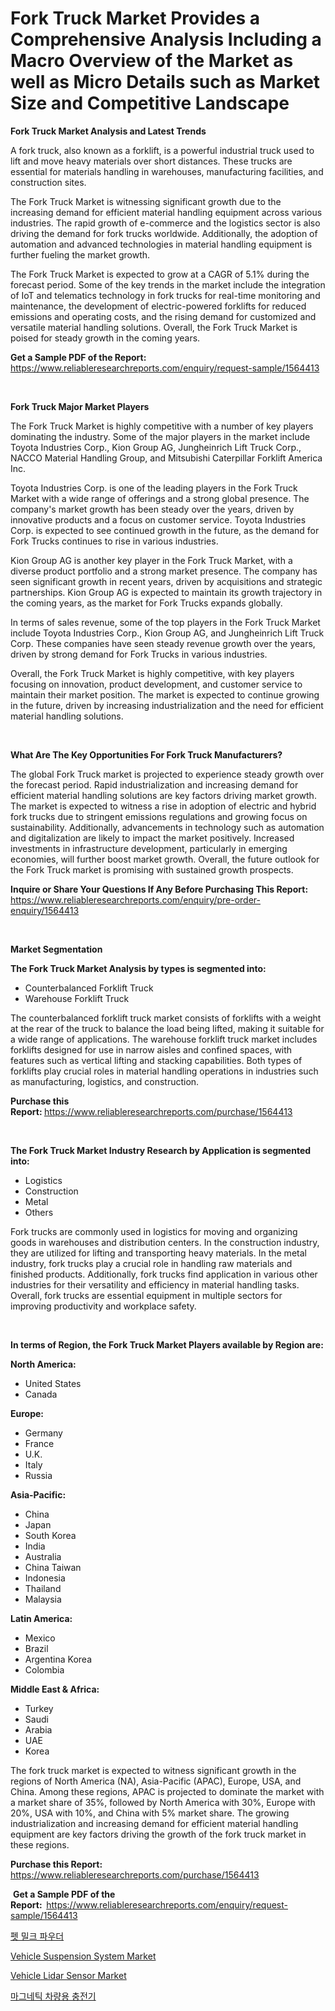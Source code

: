 <p><h1>Fork Truck Market Provides a Comprehensive Analysis Including a Macro Overview of the Market as well as Micro Details such as Market Size and Competitive Landscape</h1></p><p><strong>Fork Truck Market Analysis and Latest Trends</strong></p>
<p><p>A fork truck, also known as a forklift, is a powerful industrial truck used to lift and move heavy materials over short distances. These trucks are essential for materials handling in warehouses, manufacturing facilities, and construction sites.</p><p>The Fork Truck Market is witnessing significant growth due to the increasing demand for efficient material handling equipment across various industries. The rapid growth of e-commerce and the logistics sector is also driving the demand for fork trucks worldwide. Additionally, the adoption of automation and advanced technologies in material handling equipment is further fueling the market growth.</p><p>The Fork Truck Market is expected to grow at a CAGR of 5.1% during the forecast period. Some of the key trends in the market include the integration of IoT and telematics technology in fork trucks for real-time monitoring and maintenance, the development of electric-powered forklifts for reduced emissions and operating costs, and the rising demand for customized and versatile material handling solutions. Overall, the Fork Truck Market is poised for steady growth in the coming years.</p></p>
<p><strong>Get a Sample PDF of the Report:&nbsp;</strong> <a href="https://www.reliableresearchreports.com/enquiry/request-sample/1564413">https://www.reliableresearchreports.com/enquiry/request-sample/1564413</a></p>
<p>&nbsp;</p>
<p><strong>Fork Truck Major Market Players</strong></p>
<p><p>The Fork Truck Market is highly competitive with a number of key players dominating the industry. Some of the major players in the market include Toyota Industries Corp., Kion Group AG, Jungheinrich Lift Truck Corp., NACCO Material Handling Group, and Mitsubishi Caterpillar Forklift America Inc.</p><p>Toyota Industries Corp. is one of the leading players in the Fork Truck Market with a wide range of offerings and a strong global presence. The company's market growth has been steady over the years, driven by innovative products and a focus on customer service. Toyota Industries Corp. is expected to see continued growth in the future, as the demand for Fork Trucks continues to rise in various industries.</p><p>Kion Group AG is another key player in the Fork Truck Market, with a diverse product portfolio and a strong market presence. The company has seen significant growth in recent years, driven by acquisitions and strategic partnerships. Kion Group AG is expected to maintain its growth trajectory in the coming years, as the market for Fork Trucks expands globally.</p><p>In terms of sales revenue, some of the top players in the Fork Truck Market include Toyota Industries Corp., Kion Group AG, and Jungheinrich Lift Truck Corp. These companies have seen steady revenue growth over the years, driven by strong demand for Fork Trucks in various industries.</p><p>Overall, the Fork Truck Market is highly competitive, with key players focusing on innovation, product development, and customer service to maintain their market position. The market is expected to continue growing in the future, driven by increasing industrialization and the need for efficient material handling solutions.</p></p>
<p>&nbsp;</p>
<p><strong>What Are The Key Opportunities For Fork Truck Manufacturers?</strong></p>
<p><p>The global Fork Truck market is projected to experience steady growth over the forecast period. Rapid industrialization and increasing demand for efficient material handling solutions are key factors driving market growth. The market is expected to witness a rise in adoption of electric and hybrid fork trucks due to stringent emissions regulations and growing focus on sustainability. Additionally, advancements in technology such as automation and digitalization are likely to impact the market positively. Increased investments in infrastructure development, particularly in emerging economies, will further boost market growth. Overall, the future outlook for the Fork Truck market is promising with sustained growth prospects.</p></p>
<p><strong>Inquire or Share Your Questions If Any Before Purchasing This Report:</strong> <a href="https://www.reliableresearchreports.com/enquiry/pre-order-enquiry/1564413">https://www.reliableresearchreports.com/enquiry/pre-order-enquiry/1564413</a></p>
<p>&nbsp;</p>
<p><strong>Market Segmentation</strong></p>
<p><strong>The Fork Truck Market Analysis by types is segmented into:</strong></p>
<p><ul><li>Counterbalanced Forklift Truck</li><li>Warehouse Forklift Truck</li></ul></p>
<p><p>The counterbalanced forklift truck market consists of forklifts with a weight at the rear of the truck to balance the load being lifted, making it suitable for a wide range of applications. The warehouse forklift truck market includes forklifts designed for use in narrow aisles and confined spaces, with features such as vertical lifting and stacking capabilities. Both types of forklifts play crucial roles in material handling operations in industries such as manufacturing, logistics, and construction.</p></p>
<p><strong>Purchase this Report:&nbsp;</strong><a href="https://www.reliableresearchreports.com/purchase/1564413">https://www.reliableresearchreports.com/purchase/1564413</a></p>
<p>&nbsp;</p>
<p><strong>The Fork Truck Market Industry Research by Application is segmented into:</strong></p>
<p><ul><li>Logistics</li><li>Construction</li><li>Metal</li><li>Others</li></ul></p>
<p><p>Fork trucks are commonly used in logistics for moving and organizing goods in warehouses and distribution centers. In the construction industry, they are utilized for lifting and transporting heavy materials. In the metal industry, fork trucks play a crucial role in handling raw materials and finished products. Additionally, fork trucks find application in various other industries for their versatility and efficiency in material handling tasks. Overall, fork trucks are essential equipment in multiple sectors for improving productivity and workplace safety.</p></p>
<p>&nbsp;</p>
<p><strong>In terms of Region, the Fork Truck Market Players available by Region are:</strong></p>
<p>
    <p> <strong> North America: </strong>
        <ul>
            <li>United States</li>
            <li>Canada</li>
        </ul>
        </p> 
    <p> <strong> Europe: </strong>
        <ul>
            <li>Germany</li>
            <li>France</li>
            <li>U.K.</li>
            <li>Italy</li>
            <li>Russia</li>
        </ul>
        </p> 
    <p> <strong> Asia-Pacific: </strong>
        <ul>
            <li>China</li>
            <li>Japan</li>
            <li>South Korea</li>
            <li>India</li>
            <li>Australia</li>
            <li>China Taiwan</li>
            <li>Indonesia</li>
            <li>Thailand</li>
            <li>Malaysia</li>
        </ul>
        </p> 
    <p> <strong> Latin America: </strong>
        <ul>
            <li>Mexico</li>
            <li>Brazil</li>
            <li>Argentina Korea</li>
            <li>Colombia</li>
        </ul>
        </p> 
    <p> <strong> Middle East & Africa: </strong>
        <ul>
            <li>Turkey</li>
            <li>Saudi</li>
            <li>Arabia</li>
            <li>UAE</li>
            <li>Korea</li>
        </ul>
    </p>
    </p>
<p><p>The fork truck market is expected to witness significant growth in the regions of North America (NA), Asia-Pacific (APAC), Europe, USA, and China. Among these regions, APAC is projected to dominate the market with a market share of 35%, followed by North America with 30%, Europe with 20%, USA with 10%, and China with 5% market share. The growing industrialization and increasing demand for efficient material handling equipment are key factors driving the growth of the fork truck market in these regions.</p></p>
<p><strong>Purchase this Report: </strong><a href="https://www.reliableresearchreports.com/purchase/1564413">https://www.reliableresearchreports.com/purchase/1564413</a></p>
<p>&nbsp;<strong>Get a Sample PDF of the Report:&nbsp;&nbsp;</strong><a href="https://www.reliableresearchreports.com/enquiry/request-sample/1564413">https://www.reliableresearchreports.com/enquiry/request-sample/1564413</a></p>
<p><strong></strong></p>
<p><p><a href="https://medium.com/@frankpeters35/%EC%95%A0%EC%99%84-%EB%8F%99%EB%AC%BC-%EB%B6%84%EC%9C%A0-%EC%8B%9C%EC%9E%A5-%EC%84%B1%EA%B3%B5%EC%A0%81%EC%9D%B8-%EB%B9%84%EC%A6%88%EB%8B%88%EC%8A%A4-%EC%A0%84%EB%9E%B5%EC%9D%98-%EC%97%B4%EC%87%A0-2031%EB%85%84%EA%B9%8C%EC%A7%80-%EC%98%88%EC%B8%A1-ca06e49a8d8f">펫 밀크 파우더</a></p><p><a href="https://github.com/Alonsoolds3wq1d81czn8rbol/Market-Research-Report-List-1/blob/main/vehicle-suspension-system-market.md">Vehicle Suspension System Market</a></p><p><a href="https://github.com/yemakinde/Market-Research-Report-List-1/blob/main/vehicle-lidar-sensor-market.md">Vehicle Lidar Sensor Market</a></p><p><a href="https://medium.com/@frankpeters35/%EC%9E%90%EC%84%A0%EC%B0%A8-%EC%B6%A9%EC%A0%84%EA%B8%B0-%EC%8B%9C%EC%9E%A5%EC%9D%80-%EC%8B%9C%EC%9E%A5-%EC%A0%90%EC%9C%A0%EC%9C%A8-%EC%8B%9C%EC%9E%A5-%EB%8F%99%ED%96%A5-%EB%B0%8F-%EC%8B%9C%EC%9E%A5-%EC%84%B1%EC%9E%A5%EC%97%90-%EA%B4%80%ED%95%9C-%EC%A0%95%EB%B3%B4%EB%A5%BC-%EC%A0%9C%EA%B3%B5%ED%95%A9%EB%8B%88%EB%8B%A4-95ac114cee57">마그네틱 차량용 충전기</a></p></p>